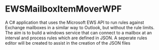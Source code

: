 # EWSMailboxItemMoverWPF
A C# application that uses the Microsoft EWS API to run rules against Exchange mailboxes in a similar way to Outlook, but without the rule limits.
The aim is to build a windows service that can connect to a mailbox at an interval and process rules which are defined in JSON.
A seperate rules editor will be created to assist in the creation of the JSON files
